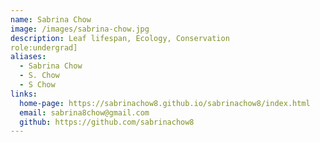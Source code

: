 ```yaml
---
name: Sabrina Chow
image: /images/sabrina-chow.jpg
description: Leaf lifespan, Ecology, Conservation
role:undergrad]
aliases: 
  - Sabrina Chow
  - S. Chow
  - S Chow
links: 
  home-page: https://sabrinachow8.github.io/sabrinachow8/index.html
  email: sabrina8chow@gmail.com
  github: https://github.com/sabrinachow8
---
```

